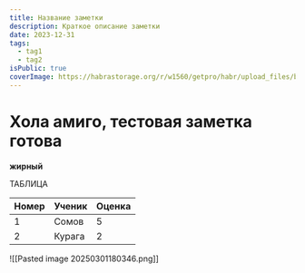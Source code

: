 ```yaml
---
title: Название заметки
description: Краткое описание заметки
date: 2023-12-31
tags:
  - tag1
  - tag2
isPublic: true
coverImage: https://habrastorage.org/r/w1560/getpro/habr/upload_files/b1b/1ac/553/b1b1ac5537fafefef927521d99c88602.png
---
```



# Хола амиго, тестовая заметка готова


**жирный**

ТАБЛИЦА

| Номер | Ученик | Оценка |
| ----- | ------ | ------ |
| 1     | Сомов  | 5      |
| 2     | Курага | 2      |


![[Pasted image 20250301180346.png]]
